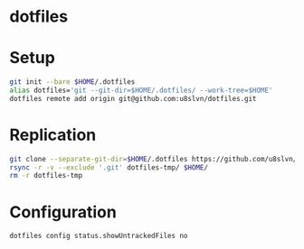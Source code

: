 # dotfiles

# Setup


```sh
git init --bare $HOME/.dotfiles
alias dotfiles='git --git-dir=$HOME/.dotfiles/ --work-tree=$HOME'
dotfiles remote add origin git@github.com:u8slvn/dotfiles.git
```

# Replication

```sh
git clone --separate-git-dir=$HOME/.dotfiles https://github.com/u8slvn/dotfiles.git dotfiles-tmp
rsync -r -v --exclude '.git' dotfiles-tmp/ $HOME/
rm -r dotfiles-tmp
```

# Configuration

```sh
dotfiles config status.showUntrackedFiles no
```
